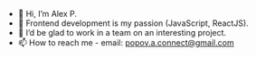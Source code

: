 - 👋 Hi, I’m Alex P.
- 👀 Frontend development is my passion (JavaScript, ReactJS).
- 💞️ I’d be glad to work in a team on an interesting project.
- 📫 How to reach me - email: popov.a.connect@gmail.com

